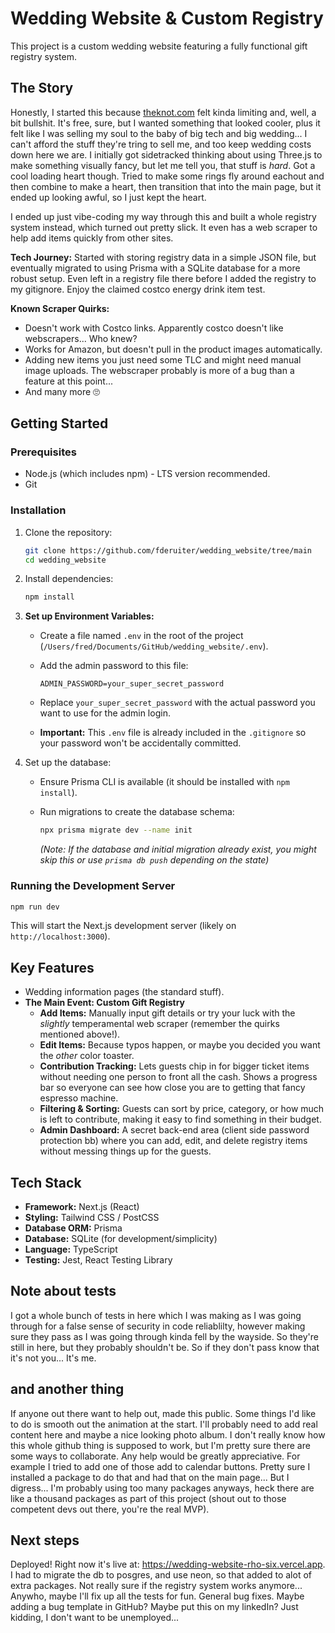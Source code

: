 # Wedding Website & Custom Registry

This project is a custom wedding website featuring a fully functional gift registry system.

## The Story

Honestly, I started this because [theknot.com](https://theknot.com) felt kinda limiting and, well, a bit bullshit. It's free, sure, but I wanted something that looked cooler, plus it felt like I was selling my soul to the baby of big tech and big wedding... I can't afford the stuff they're tring to sell me, and too keep wedding costs down here we are. I initially got sidetracked thinking about using Three.js to make something visually fancy, but let me tell you, that stuff is *hard*. Got a cool loading heart though. Tried to make some rings fly around eachout and then combine to make a heart, then transition that into the main page, but it ended up looking awful, so I just kept the heart.

I ended up just vibe-coding my way through this and built a whole registry system instead, which turned out pretty slick. It even has a web scraper to help add items quickly from other sites.

**Tech Journey:** Started with storing registry data in a simple JSON file, but eventually migrated to using Prisma with a SQLite database for a more robust setup. Even left in a registry file there before I added the registry to my gitignore. Enjoy the claimed costco energy drink item test.

**Known Scraper Quirks:**

* Doesn't work with Costco links. Apparently costco doesn't like webscrapers... Who knew?
* Works for Amazon, but doesn't pull in the product images automatically.
* Adding new items you just need some TLC and might need manual image uploads. The webscraper probably is more of a bug than a feature at this point...
* And many more 🙄

## Getting Started

### Prerequisites

* Node.js (which includes npm) - LTS version recommended.
* Git

### Installation

1. Clone the repository:

    ```bash
    git clone https://github.com/fderuiter/wedding_website/tree/main
    cd wedding_website
    ```

2. Install dependencies:

    ```bash
    npm install
    ```

3. **Set up Environment Variables:**
    * Create a file named `.env` in the root of the project (`/Users/fred/Documents/GitHub/wedding_website/.env`).
    * Add the admin password to this file:

        ```env
        ADMIN_PASSWORD=your_super_secret_password
        ```

    * Replace `your_super_secret_password` with the actual password you want to use for the admin login.
    * **Important:** This `.env` file is already included in the `.gitignore` so your password won't be accidentally committed.

4. Set up the database:
    * Ensure Prisma CLI is available (it should be installed with `npm install`).
    * Run migrations to create the database schema:

        ```bash
        npx prisma migrate dev --name init
        ```

        *(Note: If the database and initial migration already exist, you might skip this or use `prisma db push` depending on the state)*

### Running the Development Server

```bash
npm run dev
```

This will start the Next.js development server (likely on `http://localhost:3000`).

## Key Features

* Wedding information pages (the standard stuff).
* **The Main Event: Custom Gift Registry**
  * **Add Items:** Manually input gift details or try your luck with the *slightly* temperamental web scraper (remember the quirks mentioned above!).
  * **Edit Items:** Because typos happen, or maybe you decided you want the *other* color toaster.
  * **Contribution Tracking:** Lets guests chip in for bigger ticket items without needing one person to front all the cash. Shows a progress bar so everyone can see how close you are to getting that fancy espresso machine.
  * **Filtering & Sorting:** Guests can sort by price, category, or how much is left to contribute, making it easy to find something in their budget.
  * **Admin Dashboard:** A secret back-end area (client side password protection bb) where you can add, edit, and delete registry items without messing things up for the guests.

## Tech Stack

* **Framework:** Next.js (React)
* **Styling:** Tailwind CSS / PostCSS
* **Database ORM:** Prisma
* **Database:** SQLite (for development/simplicity)
* **Language:** TypeScript
* **Testing:** Jest, React Testing Library

## Note about tests

I got a whole bunch of tests in here which I was making as I was going through for a false sense of security in code reliablilty, however making sure they pass as I was going through kinda fell by the wayside. So they're still in here, but they probably shouldn't be. So if they don't pass know that it's not you... It's me.

## and another thing

If anyone out there want to help out, made this public. Some things I'd like to do is smooth out the animation at the start. I'll probably need to add real content here and maybe a nice looking photo album. I don't really know how this whole github thing is supposed to work, but I'm pretty sure there are some ways to collaborate. Any help would be greatly appreciative. For example I tried to add one of those add to calendar buttons. Pretty sure I installed a package to do that and had that on the main page... But I digress... I'm probably using too many packages anyways, heck there are like a thousand packages as part of this project (shout out to those competent devs out there, you're the real MVP).

## Next steps

Deployed! Right now it's live at: <https://wedding-website-rho-six.vercel.app>. I had to migrate the db to posgres, and use neon, so that added to alot of extra packages. Not really sure if the registry system works anymore... Anywho, maybe I'll fix up all the tests for fun. General bug fixes. Maybe adding a bug template in GitHub? Maybe put this on my linkedIn? Just kidding, I don't want to be unemployed...
